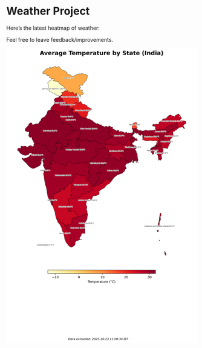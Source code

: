 # Weather Project

Here’s the latest heatmap of weather:

Feel free to leave feedback/improvements.

![India Heatmap](docs/assets/india_heatmap.png?v=F9BD7D)
